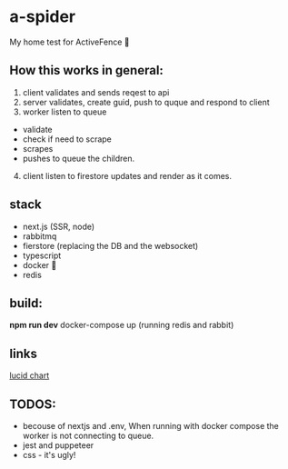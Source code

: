 # a-spider
My home test for ActiveFence :koala:

## How this works in general:
1. client validates and sends reqest to api
2. server validates, create guid, push to quque and respond to client
3. worker listen to queue
- validate
- check if need to scrape
- scrapes
- pushes to queue the children.
4. client listen to firestore updates and render as it comes.


## stack
* next.js (SSR, node)
* rabbitmq
* fierstore (replacing the DB and the websocket)
* typescript 
* docker :whale:
* redis

## build: 
**npm run dev**
docker-compose up (running redis and rabbit)

## links
[lucid chart](https://www.lucidchart.com/invitations/accept/79cd6621-5e01-41fd-a73c-682706e5a71c)

## TODOS:
* becouse of nextjs and .env, When running with docker compose the worker is not connecting to queue.
* jest and puppeteer
* css - it's ugly!

